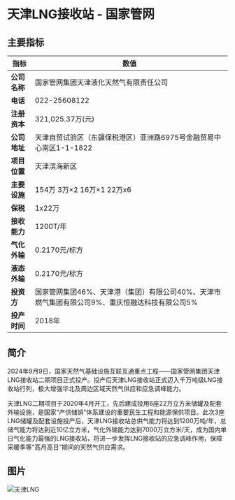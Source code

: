 # 天津LNG接收站 - 国家管网

## 主要指标
|指标|数值|
|---|--------|
|**公司名称**|国家管网集团天津液化天然气有限责任公司|
|**电话**|022-25608122|
|**注册资本**|321,025.37万(元)|
|**公司地址**|天津自贸试验区（东疆保税港区）亚洲路6975号金融贸易中心南区1-1-1822|
|**项目位置**|天津滨海新区|
|**主要设施**|154万 3万×2 16万×1 22万x6|
|**保税**|1x22万|
|**接收能力**|1200T/年|
|**气化外输**|0.2170元/标方|
|**液态外输**|0.2170元/标方|
|**投资方**|国家管网集团46%、天津港（集团）有限公司40%、天津市燃气集团有限公司9%、重庆恒融达科技有限公司5%|
|**投产时间**|2018年|

## 简介

2024年9月9日，国家天然气基础设施互联互通重点工程——国家管网集团天津LNG接收站二期项目正式投产。投产后天津LNG接收站正式迈入千万吨级LNG接收站行列，极大增强华北及周边区域天然气供应和应急调峰能力。

天津LNG二期项目于2020年4月开工，先后建成投用6座22万立方米储罐及配套外输设施，是国家“产供储销”体系建设的重要民生工程和能源保供项目。此次3座LNG储罐及配套设施投产后，天津LNG接收站总供气能力将达到1200万吨/年，总储气能力将达到近10亿立方米，气化外输能力达到7000万立方米/天，成为国内单日气化能力最强的LNG接收站，将进一步发挥LNG接收站的应急调峰作用，保障采暖季等“高月高日”期间的天然气供应需求。



## 图片

![天津LNG](./images/rt004_2508221012.png.png)
